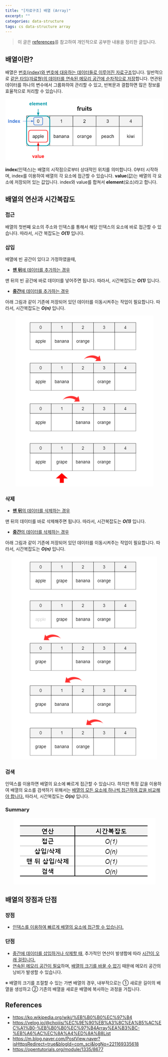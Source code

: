 ```yaml
---
title: "[자료구조] 배열 (Array)"
excerpt: ""
categories: data-structure
tags: cs data-structure array
---
```

> 이 글은 [references](#references)를 참고하여 개인적으로 공부한 내용을 정리한 글입니다.

## 배열이란?
배열은 <u>번호(index)와 번호에 대응하는 데이터들로 이루어진 자료구조</u>입니다. 일반적으로 <u>같은 타입(자료형)의 데이터를 연속된 메모리 공간에 순차적으로 저장</u>합니다. 연관된 데이터를 하나의 변수에서 그룹화하여 관리할 수 있고, 반복문과 결합하면 많은 정보를 효율적으로 처리할 수 있습니다.

<center>
    <img src="/assets/images/post/20210624/array-example.png" alt="array-1">
</center>

**index**(인덱스)는 배열의 시작점으로부터 상대적인 위치를 의미합니다. 0부터 시작하며, index를 이용하여 배열의 각 요소에 접근할 수 있습니다. **value**(값)는 배열의 각 요소에 저장되어 있는 값입니다. index와 value를 합쳐서 **element**(요소)라고 합니다.

## 배열의 연산과 시간복잡도
### 접근
배열의 첫번째 요소의 주소와 인덱스를 통해서 해당 인덱스의 요소에 바로 접근할 수 있습니다. 따라서, 시간 복잡도는 ***O(1)*** 입니다.

### 삽입
배열에 빈 공간이 있다고 가정하였을때,
- <p style="margin-bottom:10px;"><u><b>맨 뒤</b>에 데이터를 추가하는 경우</u></p>
맨 뒤의 빈 공간에 바로 데이터를 넣어주면 됩니다. 따라서, 시간복잡도는 ***O(1)*** 입니다.

- <p style="margin-bottom:10px;"><u><b>중간</b>에 데이터를 추가하는 경우</u></p>
아래 그림과 같이 기존에 저장되어 있던 데이터를 이동시켜주는 작업이 필요합니다. 따라서, 시간복잡도는 ***O(n)*** 입니다.

<center>
    <img src="/assets/images/post/20210624/array-insert.png" alt="array-insert">
</center>


### 삭제
- <p style="margin-bottom:10px;"><u><b>맨 뒤</b>의 데이터를 삭제하는 경우</u></p>
맨 뒤의 데이터를 바로 삭제해주면 됩니다. 따라서, 시간복잡도는 ***O(1)*** 입니다.

- <p style="margin-bottom:10px;"><u><b>중간</b>의 데이터를 삭제하는 경우</u></p>
아래 그림과 같이 기존에 저장되어 있던 데이터를 이동시켜주는 작업이 필요합니다. 따라서, 시간복잡도는 ***O(n)*** 입니다.

<center>
    <img src="/assets/images/post/20210624/array-delete.png" alt="array-delete">
</center>

### 검색
인덱스를 이용하면 배열의 요소에 빠르게 접근할 수 있습니다. 하지만 특정 값을 이용하여 배열의 요소를 검색하기 위해서는 <u>배열의 모든 요소에 하나씩 접근하여 값을 비교해야 합니다.</u> 따라서, 시간복잡도는 ***O(n)*** 입니다.

### Summary


<center>
    <img src="/assets/images/post/20210624/array-summary.png" alt="array-summary">
</center>

## 배열의 장점과 단점
### 장점
- <u>인덱스를 이용하여 빠르게 배열의 요소에 접근할 수 있습니다.</u>

### 단점
- <u>중간에 데이터를 삽입하거나 삭제할 때</u>, 추가적인 연산이 발생함에 따라 <u>시간이 오래 걸립니다.</u>
- <u>연속된 메모리 공간이 필요</u>하며, <u>배열의 크기를 바꿀 수 없기</u> 때문에 메모리 공간의 낭비가 발생할 수 있습니다.

※ 배열의 크기를 조절할 수 있는 가변 배열의 경우, 내부적으로는 ① 새로운 길이의 배열을 생성하고 ② 기존의 배열을 새로운 배열에 복사하는 과정을 거칩니다.

## References
- <https://ko.wikipedia.org/wiki/%EB%B0%B0%EC%97%B4>
- <https://velog.io/@choiiis/%EC%9E%90%EB%A3%8C%EA%B5%AC%EC%A1%B0-%EB%B0%B0%EC%97%B4Array%EA%B3%BC-%EB%A6%AC%EC%8A%A4%ED%8A%B8List>
- <https://m.blog.naver.com/PostView.naver?isHttpsRedirect=true&blogId=com_sci&logNo=221169335618>
- <https://opentutorials.org/module/1335/8677>